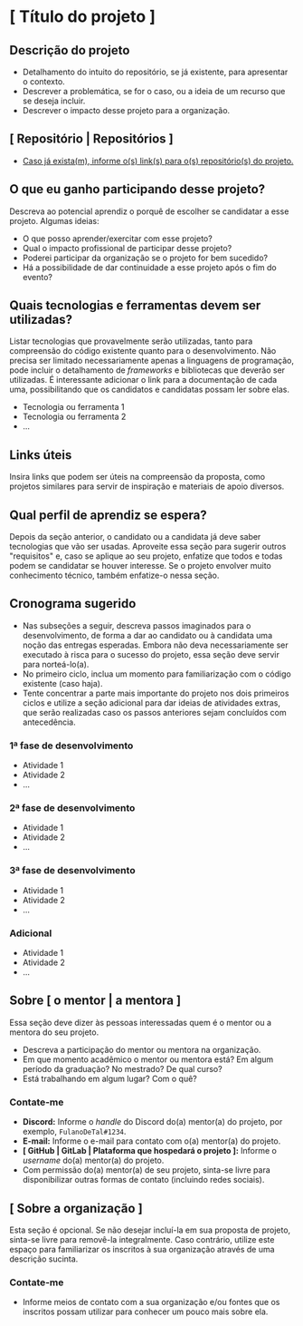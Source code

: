 # [ Título do projeto ]

## Descrição do projeto

- Detalhamento do intuito do repositório, se já existente, para apresentar o contexto.
- Descrever a problemática, se for o caso, ou a ideia de um recurso que se deseja incluir.
- Descrever o impacto desse projeto para a organização.

## [ Repositório | Repositórios ]

- [Caso já exista(m), informe o(s) link(s) para o(s) repositório(s) do projeto.](https://github.com/)

## O que eu ganho participando desse projeto?

Descreva ao potencial aprendiz o porquê de escolher se candidatar a esse projeto. Algumas ideias:

- O que posso aprender/exercitar com esse projeto?
- Qual o impacto profissional de participar desse projeto?
- Poderei participar da organização se o projeto for bem sucedido?
- Há a possibilidade de dar continuidade a esse projeto após o fim do evento?

## Quais tecnologias e ferramentas devem ser utilizadas?

Listar tecnologias que provavelmente serão utilizadas, tanto para compreensão do código existente quanto para o desenvolvimento. Não precisa ser limitado necessariamente apenas a linguagens de programação, pode incluir o detalhamento de *frameworks* e bibliotecas que deverão ser utilizadas. É interessante adicionar o link para a documentação de cada uma, possibilitando que os candidatos e candidatas possam ler sobre elas.

- Tecnologia ou ferramenta 1
- Tecnologia ou ferramenta 2
- ...

## Links úteis

Insira links que podem ser úteis na compreensão da proposta, como projetos similares para servir de inspiração e materiais de apoio diversos.

## Qual perfil de aprendiz se espera?

Depois da seção anterior, o candidato ou a candidata já deve saber tecnologias que vão ser usadas. Aproveite essa seção para sugerir outros "requisitos" e, caso se aplique ao seu projeto, enfatize que todos e todas podem se candidatar se houver interesse. Se o projeto envolver muito conhecimento técnico, também enfatize-o nessa seção.

## Cronograma sugerido

- Nas subseções a seguir, descreva passos imaginados para o desenvolvimento, de forma a dar ao candidato ou à candidata uma noção das entregas esperadas. Embora não deva necessariamente ser executado à risca para o sucesso do projeto, essa seção deve servir para norteá-lo(a).
- No primeiro ciclo, inclua um momento para familiarização com o código existente (caso haja).
- Tente concentrar a parte mais importante do projeto nos dois primeiros ciclos e utilize a seção adicional para dar ideias de atividades extras, que serão realizadas caso os passos anteriores sejam concluídos com antecedência.

### 1ª fase de desenvolvimento

- Atividade 1
- Atividade 2
- ...

### 2ª fase de desenvolvimento

- Atividade 1
- Atividade 2
- ...

### 3ª fase de desenvolvimento

- Atividade 1
- Atividade 2
- ...

### Adicional

- Atividade 1
- Atividade 2
- ...

## Sobre [ o mentor | a mentora ]

Essa seção deve dizer às pessoas interessadas quem é o mentor ou a mentora do seu projeto.

- Descreva a participação do mentor ou mentora na organização.
- Em que momento acadêmico o mentor ou mentora está? Em algum período da graduação? No mestrado? De qual curso?
- Está trabalhando em algum lugar? Com o quê?

### Contate-me

- **Discord:** Informe o *handle* do Discord do(a) mentor(a) do projeto, por exemplo, `FulanoDeTal#1234`.
- **E-mail:** Informe o e-mail para contato com o(a) mentor(a) do projeto.
- **[ GitHub | GitLab | Plataforma que hospedará o projeto ]:** Informe o *username* do(a) mentor(a) do projeto.
- Com permissão do(a) mentor(a) de seu projeto, sinta-se livre para disponibilizar outras formas de contato (incluindo redes sociais).

## [ Sobre a organização ]

Esta seção é opcional. Se não desejar incluí-la em sua proposta de projeto, sinta-se livre para removê-la integralmente. Caso contrário, utilize este espaço para familiarizar os inscritos à sua organização através de uma descrição sucinta. 

### Contate-me

- Informe meios de contato com a sua organização e/ou fontes que os inscritos possam utilizar para conhecer um pouco mais sobre ela.
